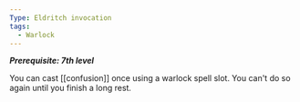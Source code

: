 ```yaml
---
Type: Eldritch invocation
tags:
  - Warlock
---
```

**_Prerequisite: 7th level_**

You can cast [[confusion]] once using a warlock spell slot. You can't do so again until you finish a long rest.